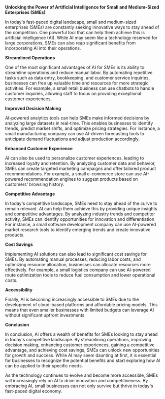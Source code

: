 **Unlocking the Power of Artificial Intelligence for Small and Medium-Sized Enterprises (SMEs)**

In today's fast-paced digital landscape, small and medium-sized enterprises (SMEs) are constantly seeking innovative ways to stay ahead of the competition. One powerful tool that can help them achieve this is artificial intelligence (AI). While AI may seem like a technology reserved for large corporations, SMEs can also reap significant benefits from incorporating AI into their operations.

**Streamlined Operations**

One of the most significant advantages of AI for SMEs is its ability to streamline operations and reduce manual labor. By automating repetitive tasks such as data entry, bookkeeping, and customer service inquiries, businesses can free up valuable time and resources for more strategic activities. For example, a small retail business can use chatbots to handle customer inquiries, allowing staff to focus on providing exceptional customer experiences.

**Improved Decision Making**

AI-powered analytics tools can help SMEs make informed decisions by analyzing large datasets in real-time. This enables businesses to identify trends, predict market shifts, and optimize pricing strategies. For instance, a small manufacturing company can use AI-driven forecasting tools to anticipate demand fluctuations and adjust production accordingly.

**Enhanced Customer Experience**

AI can also be used to personalize customer experiences, leading to increased loyalty and retention. By analyzing customer data and behavior, SMEs can create targeted marketing campaigns and offer tailored product recommendations. For example, a small e-commerce store can use AI-powered recommendation engines to suggest products based on customers' browsing history.

**Competitive Advantage**

In today's competitive landscape, SMEs need to stay ahead of the curve to remain relevant. AI can help them achieve this by providing unique insights and competitive advantages. By analyzing industry trends and competitor activity, SMEs can identify opportunities for innovation and differentiation. For instance, a small software development company can use AI-powered market research tools to identify emerging trends and create innovative products.

**Cost Savings**

Implementing AI solutions can also lead to significant cost savings for SMEs. By automating manual processes, reducing labor costs, and optimizing resource allocation, businesses can allocate resources more effectively. For example, a small logistics company can use AI-powered route optimization tools to reduce fuel consumption and lower operational costs.

**Accessibility**

Finally, AI is becoming increasingly accessible to SMEs due to the development of cloud-based platforms and affordable pricing models. This means that even smaller businesses with limited budgets can leverage AI without significant upfront investments.

**Conclusion**

In conclusion, AI offers a wealth of benefits for SMEs looking to stay ahead in today's competitive landscape. By streamlining operations, improving decision making, enhancing customer experiences, gaining a competitive advantage, and achieving cost savings, SMEs can unlock new opportunities for growth and success. While AI may seem daunting at first, it is essential for businesses to recognize the potential benefits and start exploring how AI can be applied to their specific needs.

As the technology continues to evolve and become more accessible, SMEs will increasingly rely on AI to drive innovation and competitiveness. By embracing AI, small businesses can not only survive but thrive in today's fast-paced digital economy.